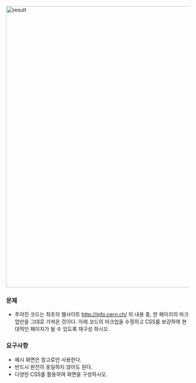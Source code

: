 <img width="1116" height="770" alt="result" src="https://github.com/user-attachments/assets/9108ea4b-83fd-44b6-92a1-6b0ffb9a8218" />

### 문제
- 주어진 코드는 최초의 웹사이트 http://info.cern.ch/ 의 내용 중, 한 페이지의 마크업만을 그대로 가져온 것이다. 아래 코드의 마크업을 수정하고 CSS를 보강하여 현대적인 페이지가 될 수 있도록 재구성 하시오.

### 요구사항
- 예시 화면은 참고로만 사용한다.
- 반드시 완전히 동일하지 않아도 된다.
- 다양한 CSS를 활용하여 화면을 구성하시오.
